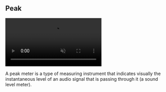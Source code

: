 ## Peak

<div><video src="\resources\peak.mp4" autoplay loop muted title="Peak"></video></div>

A peak meter is a type of measuring instrument that indicates visually the instantaneous level of an audio signal that is passing through it (a sound level meter).
